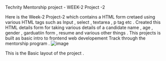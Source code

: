 Techrity Mentorship project - WEEK-2 Project -2

Here is the Week-2 Project-2 which contains a HTML form cretaed using various HTML tags such as Input , select , textarea , p tag etc . 
Created this HTML details form for taking various details of a candidate name , age , gender , garduatiin form , resume and various other things .
This projects is built as basic intro to frontend web developement Track through the mentorship program . 
![image](https://user-images.githubusercontent.com/90853282/189473280-98ee7a72-3a55-41a3-bbaf-499df358b13f.png)

This is the Basic layout of the project . 

